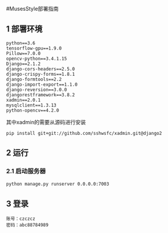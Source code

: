 #MusesStyle部署指南
## 1 部署环境
```
python==3.6
tensorflow-gpu==1.9.0
Pillow==7.0.0
opencv-python==3.4.1.15
Django==2.1.2
django-cors-headers==2.5.0
django-crispy-forms==1.8.1
django-formtools==2.2
django-import-export==1.1.0
django-reversion==3.0.0
djangorestframework==3.8.2
xadmin==2.0.1
mysqlclient==1.3.13
python-opencv==4.2.0
```
其中xadmin的需要从源码进行安装
```
pip install git+git://github.com/sshwsfc/xadmin.git@django2
```

## 2 运行
### 2.1 启动服务器
```sh
python manage.py runserver 0.0.0.0:7003
```

## 3 登录
```
账号：czczcz
密码：abc88784989
```
